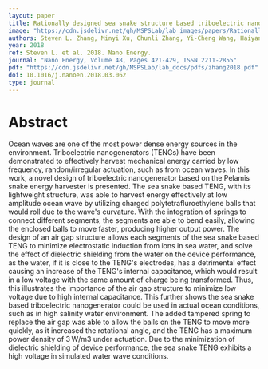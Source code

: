 ```yaml
---
layout: paper
title: Rationally designed sea snake structure based triboelectric nanogenerators for effectively and efficiently harvesting ocean wave energy with minimized water screening effect
image: "https://cdn.jsdelivr.net/gh/MSPSLab/lab_images/papers/Rationally-designed-sea.png"
authors: Steven L. Zhang, Minyi Xu, Chunli Zhang, Yi-Cheng Wang, Haiyang Zou, Xu He, Zhengjun Wang, Zhong Lin Wang
year: 2018
ref: Steven L. et al. 2018. Nano Energy.
journal: "Nano Energy, Volume 48, Pages 421-429, ISSN 2211-2855"
pdf: "https://cdn.jsdelivr.net/gh/MSPSLab/lab_docs/pdfs/zhang2018.pdf"
doi: 10.1016/j.nanoen.2018.03.062
type: journal
---
```


# Abstract

Ocean waves are one of the most power dense energy sources in the environment. Triboelectric nanogenerators (TENGs) have been demonstrated to effectively harvest mechanical energy carried by low frequency, random/irregular actuation, such as from ocean waves. In this work, a novel design of triboelectric nanogenerator based on the Pelamis snake energy harvester is presented. The sea snake based TENG, with its lightweight structure, was able to harvest energy effectively at low amplitude ocean wave by utilizing charged polytetrafluroethylene balls that would roll due to the wave's curvature. With the integration of springs to connect different segments, the segments are able to bend easily, allowing the enclosed balls to move faster, producing higher output power. The design of an air gap structure allows each segments of the sea snake based TENG to minimize electrostatic induction from ions in sea water, and solve the effect of dielectric shielding from the water on the device performance, as the water, if it is close to the TENG's electrodes, has a detrimental effect causing an increase of the TENG's internal capacitance, which would result in a low voltage with the same amount of charge being transformed. Thus, this illustrates the importance of the air gap structure to minimize low voltage due to high internal capacitance. This further shows the sea snake based triboelectric nanogenerator could be used in actual ocean conditions, such as in high salinity water environment. The added tampered spring to replace the air gap was able to allow the balls on the TENG to move more quickly, as it increased the rotational angle, and the TENG has a maximum power density of 3 W/m3 under actuation. Due to the minimization of dielectric shielding of device performance, the sea snake TENG exhibits a high voltage in simulated water wave conditions.